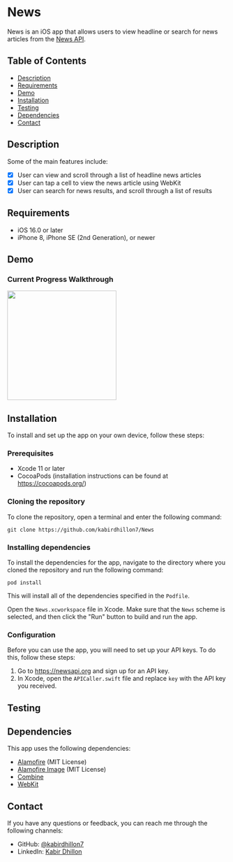 # News
News is an iOS app that allows users to view headline or search for news articles from the [News API](https://newsapi.org).


## Table of Contents

- [Description](#description)
- [Requirements](#Requirements)
- [Demo](#demo)
- [Installation](#installation)
- [Testing](#testing)
- [Dependencies](#dependencies)
- [Contact](#contact)

## Description

Some of the main features include:

- [X] User can view and scroll through a list of headline news articles
- [X] User can tap a cell to view the news article using WebKit
- [X] User can search for news results, and scroll through a list of results

## Requirements

- iOS 16.0 or later
- iPhone 8, iPhone SE (2nd Generation), or newer

## Demo
### Current Progress Walkthrough
<img src="" width=250><br>

## Installation

To install and set up the app on your own device, follow these steps:

### Prerequisites
- Xcode 11 or later
- CocoaPods (installation instructions can be found at https://cocoapods.org/)

### Cloning the repository

To clone the repository, open a terminal and enter the following command:
```
git clone https://github.com/kabirdhillon7/News
```

### Installing dependencies

To install the dependencies for the app, navigate to the directory where you cloned the repository and run the following command:
```
pod install
```
This will install all of the dependencies specified in the `Podfile`.

Open the `News.xcworkspace` file in Xcode. Make sure that the `News` scheme is selected, and then click the "Run" button to build and run the app.

### Configuration

Before you can use the app, you will need to set up your API keys. To do this, follow these steps:

1. Go to https://newsapi.org and sign up for an API key.
2. In Xcode, open the `APICaller.swift` file and replace `key` with the API key you received.

## Testing

## Dependencies

This app uses the following dependencies:

- [Alamofire](https://github.com/Alamofire/Alamofire) (MIT License)
- [Alamofire Image](https://github.com/Alamofire/AlamofireImage) (MIT License)
- [Combine](https://developer.apple.com/documentation/combine)
- [WebKit](https://developer.apple.com/documentation/webkit)

## Contact

If you have any questions or feedback, you can reach me through the following channels:

- GitHub: [@kabirdhillon7](https://github.com/kabirdhillon7)
- LinkedIn: [Kabir Dhillon](https://www.linkedin.com/in/kabirdhillon/)
